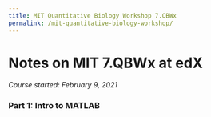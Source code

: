 ```yaml
---
title: MIT Quantitative Biology Workshop 7.QBWx
permalink: /mit-quantitative-biology-workshop/
---
```


# Notes on MIT 7.QBWx at edX
*Course started: February 9, 2021*


### Part 1: Intro to MATLAB
